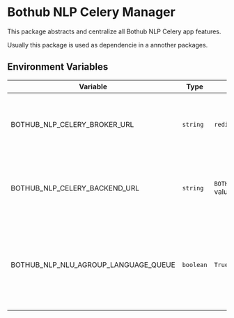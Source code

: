 # Bothub NLP Celery Manager

This package abstracts and centralize all Bothub NLP Celery app features.

Usually this package is used as dependencie in a annother packages.

## Environment Variables

| Variable | Type | Default | Description |
|--|--|--|--|
| BOTHUB_NLP_CELERY_BROKER_URL | `string` | `redis://localhost:6379/0` | Celery Broker URL, check usage instructions in [Celery Docs](http://docs.celeryproject.org/en/latest/index.html) |
| BOTHUB_NLP_CELERY_BACKEND_URL | `string` | `BOTHUB_NLP_CELERY_BROKER_URL` value | Celery Backend URL, check usage instructions in [Celery Docs](http://docs.celeryproject.org/en/latest/index.html) |
| BOTHUB_NLP_NLU_AGROUP_LANGUAGE_QUEUE | `boolean` | `True` | Agroup tasks by language in celery queue, if `True` there will be only one queue per language. |

